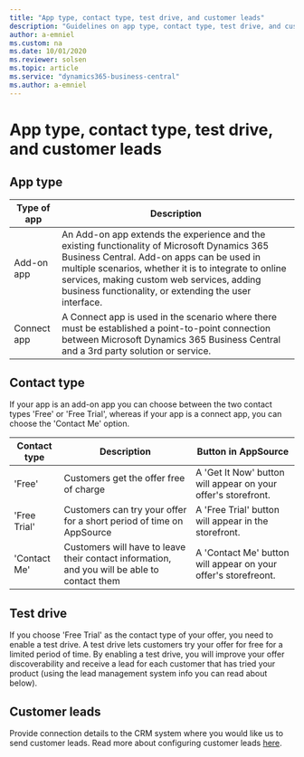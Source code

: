 ```yaml
---
title: "App type, contact type, test drive, and customer leads"
description: "Guidelines on app type, contact type, test drive, and customer leads."
author: a-emniel
ms.custom: na
ms.date: 10/01/2020
ms.reviewer: solsen
ms.topic: article
ms.service: "dynamics365-business-central"
ms.author: a-emniel
---
```


# App type, contact type, test drive, and customer leads

## App type

| Type of app| Description |
|-------------|--------------|
|Add-on app | An Add-on app extends the experience and the existing functionality of Microsoft Dynamics 365 Business Central. Add-on apps can be used in multiple scenarios, whether it is to integrate to online services, making custom web services, adding business functionality, or extending the user interface. |
Connect app | A Connect app is used in the scenario where there must be established a point-to-point connection between Microsoft Dynamics 365 Business Central and a 3rd party solution or service.

## Contact type

If your app is an add-on app you can choose between the two contact types 'Free' or 'Free Trial', whereas if your app is a connect app, you can choose the 'Contact Me' option.  


|Contact type | Description | Button in AppSource | 
|-----------|--------------|--------------|
|'Free'|Customers get the offer free of charge | A 'Get It Now' button will appear on your offer's storefront. |
|'Free Trial'| Customers can try your offer for a short period of time on AppSource | A 'Free Trial' button will appear in the storefront.|
|'Contact Me' | Customers will have to leave their contact information, and you will be able to contact them | A 'Contact Me' button will appear on your offer's storefreont.|

## Test drive 

If you choose 'Free Trial' as the contact type of your offer, you need to enable a test drive. A test drive lets customers try your offer for free for a limited period of time. By enabling a test drive, you will improve your offer discoverability and receive a lead for each customer that has tried your product (using the lead management system info you can read about below).

## Customer leads

Provide connection details to the CRM system where you would like us to send customer leads. Read more about configuring customer leads
[here](https://docs.microsoft.com/azure/marketplace/partner-center-portal/commercial-marketplace-get-customer-leads#connect-to-your-crm-system).

